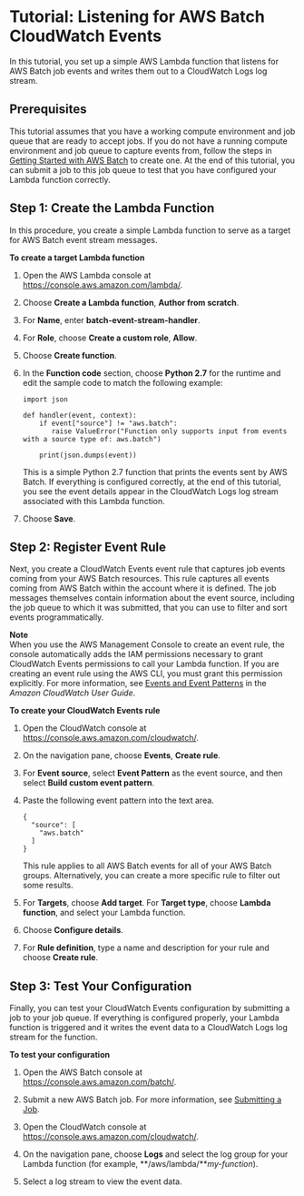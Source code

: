 # Tutorial: Listening for AWS Batch CloudWatch Events<a name="batch_cwet"></a>

In this tutorial, you set up a simple AWS Lambda function that listens for AWS Batch job events and writes them out to a CloudWatch Logs log stream\.

## Prerequisites<a name="cwet_prereqs"></a>

This tutorial assumes that you have a working compute environment and job queue that are ready to accept jobs\. If you do not have a running compute environment and job queue to capture events from, follow the steps in [Getting Started with AWS Batch](Batch_GetStarted.md) to create one\. At the end of this tutorial, you can submit a job to this job queue to test that you have configured your Lambda function correctly\. 

## Step 1: Create the Lambda Function<a name="cwet_create_lam"></a>

 In this procedure, you create a simple Lambda function to serve as a target for AWS Batch event stream messages\. 

**To create a target Lambda function**

1. Open the AWS Lambda console at [https://console\.aws\.amazon\.com/lambda/](https://console.aws.amazon.com/lambda/)\.

1. Choose **Create a Lambda function**, **Author from scratch**\. 

1. For **Name**, enter **batch\-event\-stream\-handler**\.

1. For **Role**, choose **Create a custom role**, **Allow**\.

1. Choose **Create function**\.

1. In the **Function code** section, choose **Python 2\.7** for the runtime and edit the sample code to match the following example:

   ```
   import json
   
   def handler(event, context):
       if event["source"] != "aws.batch":
          raise ValueError("Function only supports input from events with a source type of: aws.batch")
          
       print(json.dumps(event))
   ```

   This is a simple Python 2\.7 function that prints the events sent by AWS Batch\. If everything is configured correctly, at the end of this tutorial, you see the event details appear in the CloudWatch Logs log stream associated with this Lambda function\.

1. Choose **Save**\.

## Step 2: Register Event Rule<a name="cwet_register_event_rule"></a>

 Next, you create a CloudWatch Events event rule that captures job events coming from your AWS Batch resources\. This rule captures all events coming from AWS Batch within the account where it is defined\. The job messages themselves contain information about the event source, including the job queue to which it was submitted, that you can use to filter and sort events programmatically\. 

**Note**  
When you use the AWS Management Console to create an event rule, the console automatically adds the IAM permissions necessary to grant CloudWatch Events permissions to call your Lambda function\. If you are creating an event rule using the AWS CLI, you must grant this permission explicitly\. For more information, see [Events and Event Patterns](http://docs.aws.amazon.com/AmazonCloudWatch/latest/DeveloperGuide/CloudWatchEventsandEventPatterns.html) in the *Amazon CloudWatch User Guide*\.

**To create your CloudWatch Events rule**

1. Open the CloudWatch console at [https://console\.aws\.amazon\.com/cloudwatch/](https://console.aws.amazon.com/cloudwatch/)\.

1. On the navigation pane, choose **Events**, **Create rule**\.

1. For **Event source**, select **Event Pattern** as the event source, and then select **Build custom event pattern**\. 

1. Paste the following event pattern into the text area\.

   ```
   {
     "source": [
       "aws.batch"
     ]
   }
   ```

   This rule applies to all AWS Batch events for all of your AWS Batch groups\. Alternatively, you can create a more specific rule to filter out some results\.

1. For **Targets**, choose **Add target**\. For **Target type**, choose **Lambda function**, and select your Lambda function\.

1. Choose **Configure details**\.

1. For **Rule definition**, type a name and description for your rule and choose **Create rule**\.

## Step 3: Test Your Configuration<a name="cwet_test"></a>

 Finally, you can test your CloudWatch Events configuration by submitting a job to your job queue\. If everything is configured properly, your Lambda function is triggered and it writes the event data to a CloudWatch Logs log stream for the function\.

**To test your configuration**

1. Open the AWS Batch console at [https://console\.aws\.amazon\.com/batch/](https://console.aws.amazon.com/batch/)\.

1. Submit a new AWS Batch job\. For more information, see [Submitting a Job](submit_job.md)\.

1. Open the CloudWatch console at [https://console\.aws\.amazon\.com/cloudwatch/](https://console.aws.amazon.com/cloudwatch/)\.

1. On the navigation pane, choose **Logs** and select the log group for your Lambda function \(for example, **/aws/lambda/***my\-function*\)\.

1. Select a log stream to view the event data\. 